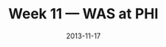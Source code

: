 ---
layout: game
title: Week 11 — WAS at PHI
season: 2013
game_id: 2013_11_WAS_PHI
week: 11
date: 2013-11-17
home_team: PHI
away_team: WAS
final_home: 
final_away: 
pbp_url: /assets/data/pbp/2013/2013_11_WAS_PHI.csv.gz
---